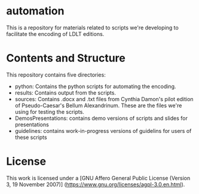 # automation
This is a repository for materials related to scripts we're developing to facilitate the encoding of LDLT editions.

# Contents and Structure
This repository contains five directories:

- python: Contains the python scripts for automating the encoding.
- results: Contains output from the scripts.
- sources: Contains .docx and .txt files from Cynthia Damon's pilot edition of Pseudo-Caesar's Bellum Alexandrinum. These are the files we're using for testing the scripts.
- DemosPresentations: contains demo versions of scripts and slides for presentations
- guidelines: contains work-in-progress versions of guidelins for users of these scripts

# License
This work is licensed under a 
[GNU Affero General Public License (Version 3, 19 November 2007)] (https://www.gnu.org/licenses/agpl-3.0.en.html).
